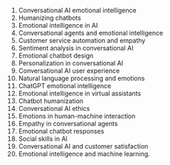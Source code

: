 1. Conversational AI emotional intelligence
2. Humanizing chatbots
3. Emotional intelligence in AI
4. Conversational agents and emotional intelligence
5. Customer service automation and empathy
6. Sentiment analysis in conversational AI
7. Emotional chatbot design
8. Personalization in conversational AI
9. Conversational AI user experience
10. Natural language processing and emotions
11. ChatGPT emotional intelligence
12. Emotional intelligence in virtual assistants
13. Chatbot humanization
14. Conversational AI ethics
15. Emotions in human-machine interaction
16. Empathy in conversational agents
17. Emotional chatbot responses
18. Social skills in AI
19. Conversational AI and customer satisfaction
20. Emotional intelligence and machine learning.


